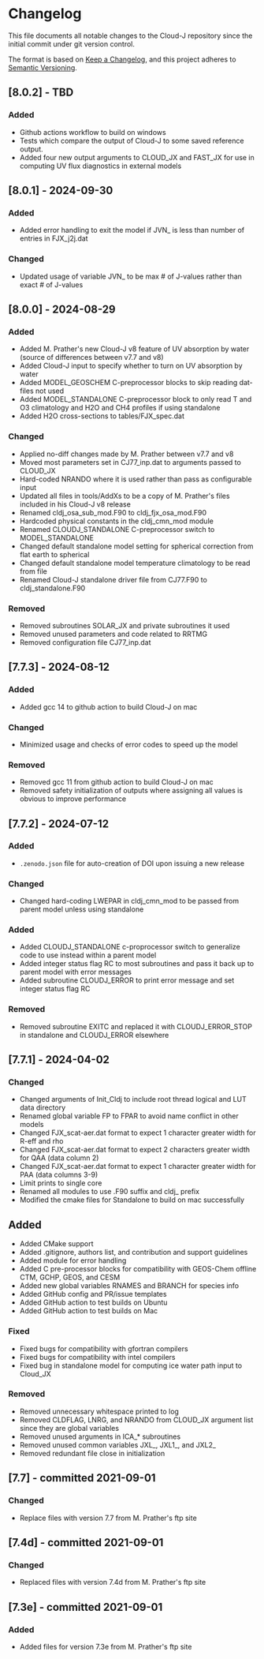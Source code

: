 # Changelog

This file documents all notable changes to the Cloud-J repository since the initial commit under git version control.

The format is based on [Keep a Changelog](https://keepachangelog.com/en/1.0.0/), and this project adheres to [Semantic Versioning](https://semver.org/spec/v2.0.0.html).


## [8.0.2] - TBD
### Added
- Github actions workflow to build on windows
- Tests which compare the output of Cloud-J to some saved reference output.
- Added four new output arguments to CLOUD_JX and FAST_JX for use in computing UV flux diagnostics in external models 

## [8.0.1] - 2024-09-30
### Added
- Added error handling to exit the model if JVN_ is less than number of entries in FJX_j2j.dat

### Changed
- Updated usage of variable JVN_ to be max # of J-values rather than exact # of J-values

## [8.0.0] - 2024-08-29
### Added
- Added M. Prather's new Cloud-J v8 feature of UV absorption by water (source of differences between v7.7 and v8)
- Added Cloud-J input to specify whether to turn on UV absorption by water
- Added MODEL_GEOSCHEM C-preprocessor blocks to skip reading dat-files not used
- Added MODEL_STANDALONE C-preprocessor block to only read T and O3 climatology and H2O and CH4 profiles if using standalone
- Added H2O cross-sections to tables/FJX_spec.dat

### Changed
- Applied no-diff changes made by M. Prather between v7.7 and v8
- Moved most parameters set in CJ77_inp.dat to arguments passed to CLOUD_JX
- Hard-coded NRANDO where it is used rather than pass as configurable input
- Updated all files in tools/AddXs to be a copy of M. Prather's files included in his Cloud-J v8 release
- Renamed cldj_osa_sub_mod.F90 to cldj_fjx_osa_mod.F90
- Hardcoded physical constants in the cldj_cmn_mod module
- Renamed CLOUDJ_STANDALONE C-preprocessor switch to MODEL_STANDALONE
- Changed default standalone model setting for spherical correction from flat earth to spherical
- Changed default standalone model temperature climatology to be read from file
- Renamed Cloud-J standalone driver file from CJ77.F90 to cldj_standalone.F90

### Removed
- Removed subroutines SOLAR_JX and private subroutines it used
- Removed unused parameters and code related to RRTMG
- Removed configuration file CJ77_inp.dat

## [7.7.3] - 2024-08-12
### Added
- Added gcc 14 to github action to build Cloud-J on mac

### Changed
- Minimized usage and checks of error codes to speed up the model

### Removed
- Removed gcc 11 from github action to build Cloud-J on mac
- Removed safety initialization of outputs where assigning all values is obvious to improve performance

## [7.7.2] - 2024-07-12
### Added
- `.zenodo.json` file for auto-creation of DOI upon issuing a new release

### Changed
- Changed hard-coding LWEPAR in cldj_cmn_mod to be passed from parent model unless using standalone

### Added
- Added CLOUDJ_STANDALONE c-proprocessor switch to generalize code to use instead within a parent model
- Added integer status flag RC to most subroutines and pass it back up to parent model with error messages
- Added subroutine CLOUDJ_ERROR to print error message and set integer status flag RC

### Removed
- Removed subroutine EXITC and replaced it with CLOUDJ_ERROR_STOP in standalone and CLOUDJ_ERROR elsewhere

## [7.7.1] - 2024-04-02
### Changed
- Changed arguments of Init_Cldj to include root thread logical and LUT data directory
- Renamed global variable FP to FPAR to avoid name conflict in other models
- Changed FJX_scat-aer.dat format to expect 1 character greater width for R-eff and rho
- Changed FJX_scat-aer.dat format to expect 2 characters greater width for QAA (data column 2)
- Changed FJX_scat-aer.dat format to expect 1 character greater width for PAA (data columns 3-9)
- Limit prints to single core
- Renamed all modules to use .F90 suffix and cldj_ prefix
- Modified the cmake files for Standalone to build on mac successfully

## Added
- Added CMake support
- Added .gitignore, authors list, and contribution and support guidelines
- Added module for error handling
- Added C pre-processor blocks for compatibility with GEOS-Chem offline CTM, GCHP, GEOS, and CESM
- Added new global variables RNAMES and BRANCH for species info
- Added GitHub config and PR/issue templates
- Added GitHub action to test builds on Ubuntu
- Added GitHub action to test builds on Mac

### Fixed
- Fixed bugs for compatibility with gfortran compilers
- Fixed bugs for compatibility with intel compilers
- Fixed bug in standalone model for computing ice water path input to Cloud_JX

### Removed
- Removed unnecessary whitespace printed to log
- Removed CLDFLAG, LNRG, and NRANDO from CLOUD_JX argument list since they are global variables
- Removed unused arguments in ICA_* subroutines
- Removed unused common variables JXL_, JXL1_, and JXL2_
- Removed redundant file close in initialization

## [7.7]  - committed 2021-09-01
### Changed
- Replace files with version 7.7 from M. Prather's ftp site

## [7.4d] - committed 2021-09-01
### Changed
- Replaced files with version 7.4d from M. Prather's ftp site

## [7.3e] - committed 2021-09-01
### Added
- Added files for version 7.3e from M. Prather's ftp site
